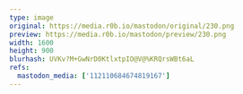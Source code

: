 ```yaml
---
type: image
original: https://media.r0b.io/mastodon/original/230.png
preview: https://media.r0b.io/mastodon/preview/230.png
width: 1600
height: 900
blurhash: UVKv?M+GwNrD0KtlxtpIO@V@%KRQrsWBt6aL
refs:
  mastodon_media: ['112110684674819167']
---
```



